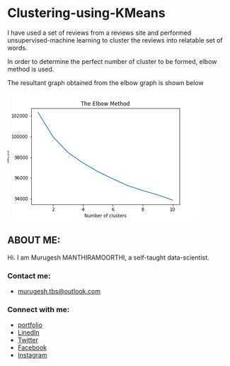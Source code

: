 # Clustering-using-KMeans

I have used a set of reviews from a reviews site and performed unsupervised-machine learning to cluster the reviews into relatable set of words. 

In order to determine the perfect number of cluster to be formed, elbow method is used. 

The resultant graph obtained from the elbow graph is shown below 

![elbow_graph](https://github.com/murugeshmanthiramoorthi/Clustering-using-KMeans/blob/master/elbow.png)

## ABOUT ME:
Hi. I am Murugesh MANTHIRAMOORTHI, a self-taught data-scientist. 

### Contact me:

* [murugesh.tbs@outlook.com](mailto:murugesh.tbs@outlook.com)

### Connect with me:

* [portfolio](https://murugeshmanthiramoorthi.github.io/)
* [LinedIn](https://www.linkedin.com/in/murugesh-manthiramoorthi/)
* [Twitter](https://twitter.com/murugesh__m)
* [Facebook](https://www.facebook.com/murugeshmanthiramoorthi/)
* [Instagram](https://www.instagram.com/murugesh__m/)
